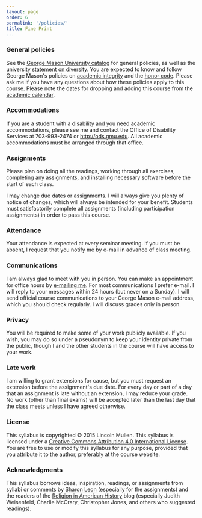 ```yaml
---
layout: page
order: 6
permalink: '/policies/'
title: Fine Print
...
```


### General policies

See the [George Mason University catalog][] for general policies, as well as the university [statement on diversity][]. You are expected to know and follow George Mason's policies on [academic integrity][] and the [honor code][]. Please ask me if you have any questions about how these policies apply to this course. Please note the dates for dropping and adding this course from the [academic calendar][].

### Accommodations

If you are a student with a disability and you need academic accommodations, please see me and contact the Office of Disability Services at 703-993-2474 or <http://ods.gmu.edu>. All academic accommodations must be arranged through that office.

### Assignments

Please plan on doing all the readings, working through all exercises, completing any assignments, and installing necessary software before the start of each class.

I may change due dates or assignments. I will always give you plenty of notice of changes, which will always be intended for your benefit. Students must satisfactorily complete all assignments (including participation assignments) in order to pass this course.

### Attendance

Your attendance is expected at every seminar meeting. If you must be absent, I request that you notify me by e-mail in advance of class meeting.

### Communications

I am always glad to meet with you in person. You can make an appointment for office hours by [e-mailing me][]. For most communications I prefer e-mail. I will reply to your messages within 24 hours (but never on a Sunday). I will send official course communications to your George Mason e-mail address, which you should check regularly. I will discuss grades only in person.

### Privacy

You will be required to make some of your work publicly available. If you wish, you may do so under a pseudonym to keep your identity private from the public, though I and the other students in the course will have access to your work.

### Late work

I am willing to grant extensions for cause, but you must request an extension before the assignment's due date. For every day or part of a day that an assignment is late without an extension, I may reduce your grade. No work (other than final exams) will be accepted later than the last day that the class meets unless I have agreed otherwise.

### License

This syllabus is copyrighted © 2015 Lincoln Mullen. This syllabus is licensed under a [Creative Commons Attribution 4.0 International License][]. You are free to use or modify this syllabus for any purpose, provided that you attribute it to the author, preferably at the course website.

### Acknowledgments

This syllabus borrows ideas, inspiration, readings, or assignments from syllabi or comments by [Sharon Leon][] (especially for the assignments) and the readers of the [Religion in American History][] blog (especially Judith Weisenfeld, Charlie McCrary, Christopher Jones, and others who suggested readings).

  [George Mason University catalog]: http://catalog.gmu.edu/
  [statement on diversity]: http://ctfe.gmu.edu/professional-development/mason-diversity-statement/
  [academic integrity]: http://oai.gmu.edu/
  [honor code]: http://oai.gmu.edu/understanding-the-honor-code/
  [academic calendar]: http://registrar.gmu.edu/calendars/fall-2014/
  [e-mailing me]: mailto:lmullen@gmu.edu
  [Creative Commons Attribution 4.0 International License]: http://creativecommons.org/licenses/by/4.0/
  [Sharon Leon]: http://www.6floors.org/teaching/ARH/2014/assignments/
  [Religion in American History]: http://usreligion.blogspot.com/2014/11/reading-list-in-history-of-religion-and.html
